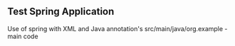Test Spring Application
------------
Use of spring with XML and Java annotation's
src/main/java/org.example - main code
